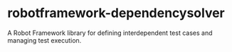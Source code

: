 # robotframework-dependencysolver
A Robot Framework library for defining interdependent test cases and managing test execution.
